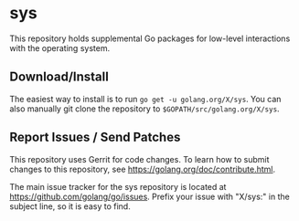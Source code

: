 # sys

This repository holds supplemental Go packages for low-level interactions with
the operating system.

## Download/Install

The easiest way to install is to run `go get -u golang.org/X/sys`. You can
also manually git clone the repository to `$GOPATH/src/golang.org/X/sys`.

## Report Issues / Send Patches

This repository uses Gerrit for code changes. To learn how to submit changes to
this repository, see https://golang.org/doc/contribute.html.

The main issue tracker for the sys repository is located at
https://github.com/golang/go/issues. Prefix your issue with "X/sys:" in the
subject line, so it is easy to find.
